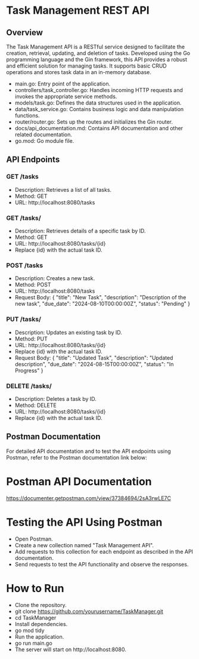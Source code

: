 # Task Management REST API

## Overview

The Task Management API is a RESTful service designed to facilitate the creation, retrieval, updating, and deletion of tasks. Developed using the Go programming language and the Gin framework, this API provides a robust and efficient solution for managing tasks. It supports basic CRUD operations and stores task data in an in-memory database.

* main.go: Entry point of the application.
* controllers/task_controller.go: Handles incoming HTTP requests and invokes the appropriate service methods.
* models/task.go: Defines the data structures used in the application.
* data/task_service.go: Contains business logic and data manipulation functions.
* router/router.go: Sets up the routes and initializes the Gin router.
* docs/api_documentation.md: Contains API documentation and other related documentation.
* go.mod: Go module file.

## API Endpoints

### GET /tasks
- Description: Retrieves a list of all tasks.
- Method: GET
- URL: http://localhost:8080/tasks

### GET /tasks/
- Description: Retrieves details of a specific task by ID.
- Method: GET
- URL: http://localhost:8080/tasks/{id}
- Replace {id} with the actual task ID.

### POST /tasks
- Description: Creates a new task.
- Method: POST
- URL: http://localhost:8080/tasks
- Request Body:
{
  "title": "New Task",
  "description": "Description of the new task",
  "due_date": "2024-08-10T00:00:00Z",
  "status": "Pending"
}

### PUT /tasks/
- Description: Updates an existing task by ID.
- Method: PUT
- URL: http://localhost:8080/tasks/{id}
- Replace {id} with the actual task ID.
- Request Body:
{
  "title": "Updated Task",
  "description": "Updated description",
  "due_date": "2024-08-15T00:00:00Z",
  "status": "In Progress"
}

### DELETE /tasks/
- Description: Deletes a task by ID.
- Method: DELETE
- URL: http://localhost:8080/tasks/{id}
- Replace {id} with the actual task ID.

## Postman Documentation
For detailed API documentation and to test the API endpoints using Postman, refer to the Postman documentation link below:
# Postman API Documentation
https://documenter.getpostman.com/view/37384694/2sA3rwLE7C

# Testing the API Using Postman
* Open Postman.
* Create a new collection named "Task Management API".
* Add requests to this collection for each endpoint as described in the API documentation.
* Send requests to test the API functionality and observe the responses.

# How to Run
* Clone the repository.
* git clone https://github.com/yourusername/TaskManager.git
* cd TaskManager
* Install dependencies.
* go mod tidy
* Run the application.
* go run main.go
* The server will start on http://localhost:8080.
